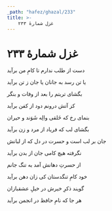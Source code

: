 ```yaml
---
_path: "hafez/ghazal/233"
title: >-
    غزل شمارهٔ ۲۳۳
---
```

# غزل شمارهٔ ۲۳۳

<div class="b" id="bn1"><div class="m1"><p>دست از طلب ندارم تا کامِ من برآید</p></div>
<div class="m2"><p>یا تن رسد به جانان یا جان ز تن برآید</p></div></div>
<div class="b" id="bn2"><div class="m1"><p>بگشای تربتم را بعد از وفات و بنگر</p></div>
<div class="m2"><p>کز آتش درونم دود از کفن برآید</p></div></div>
<div class="b" id="bn3"><div class="m1"><p>بنمای رخ که خَلقی والِه شَوَند و حیران</p></div>
<div class="m2"><p>بگشای لب که فریاد از مرد و زن برآید</p></div></div>
<div class="b" id="bn4"><div class="m1"><p>جان بر لب است و حسرت در دل که از لبانش</p></div>
<div class="m2"><p>نگرفته هیچ کامی جان از بدن برآید</p></div></div>
<div class="b" id="bn5"><div class="m1"><p>از حسرتِ دهانش آمد به تنگ جانم</p></div>
<div class="m2"><p>خود کامِ تنگدستان کی زان دهن برآید</p></div></div>
<div class="b" id="bn6"><div class="m1"><p>گویند ذکرِ خیرش در خیلِ عشقبازان</p></div>
<div class="m2"><p>هر جا که نامِ حافظ در انجمن برآید</p></div></div>
